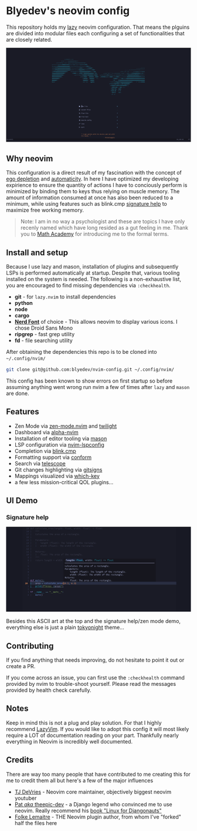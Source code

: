 # Blyedev's neovim config

This repository holds my [lazy](https://github.com/folke/lazy.nvim) neovim configuration. That means the plguins are divided into modular files each configuring a set of functionalities that are closely related.

![Showcase of Dashboard](./ui/dashboard-fixed-colors.png)

## Why neovim

This configuration is a direct result of my fascination with the concept of [ego depletion](https://en.wikipedia.org/wiki/Ego_depletion) and [automaticity](https://en.wikipedia.org/wiki/Automaticity). In here I have optimized my developing expirience to ensure the quantity of actions I have to conciously perform is minimized by binding them to keys thus relying on muscle memory. The amount of information consumed at once has also been reduced to a minimum, while using features such as blink.cmp [signature help](https://cmp.saghen.dev/configuration/signature.html) to maximize free working memory.

> Note: I am in no way a psychologist and these are topics I have only recenly named which have long resided as a gut feeling in me. Thank you to [Math Academy](https://mathacademy.com/pedagogy) for introducing me to the formal terms.

## Install and setup

Because I use lazy and mason, installation of plugins and subsequently LSPs is performed automatically at startup. Despite that, various tooling installed on the system is needed. The following is a non-exhaustive list, you are encouraged to find missing dependencies via `:checkhealth`.

- **git** - for `lazy.nvim` to install dependencies
- **python**
- **node**
- **cargo**
- **[Nerd Font](https://www.nerdfonts.com/)** of choice - This allows neovim to display various icons. I chose Droid Sans Mono
- **ripgrep** - fast grep utility
- **fd** - file searching utility

After obtaining the dependencies this repo is to be cloned into `~/.config/nvim/`

```bash
git clone git@github.com:blyedev/nvim-config.git ~/.config/nvim/
```

This config has been known to show errors on first startup so before assuming anything went wrong run nvim a few of times after `lazy` and `mason` are done.

## Features

- Zen Mode via [zen-mode.nvim](https://github.com/folke/zen-mode.nvim) and [twilight](https://github.com/folke/twilight.nvim)
- Dashboard via [alpha-nvim](https://github.com/goolord/alpha-nvim)
- Installation of editor tooling via [mason](https://github.com/williamboman/mason.nvim)
- LSP configuration via [nvim-lspconfig](https://github.com/neovim/nvim-lspconfig)
- Completion via [blink.cmp](https://github.com/Saghen/blink.cmp)
- Formatting support via [conform](https://github.com/stevearc/conform.nvim)
- Search via [telescope](https://github.com/nvim-telescope/telescope.nvim)
- Git changes highlighting via [gitsigns](https://github.com/lewis6991/gitsigns.nvim)
- Mappings visualized via [which-key](https://github.com/folke/which-key.nvim)
- a few less mission-critical QOL plugins...

## UI Demo

### Signature help

![Showcase of signature help in Zen mode](./ui/signature-help-with-docs-zen-cropped.png)

Besides this ASCII art at the top and the signature help/zen mode demo, everything else is just a plain [tokyonight](https://github.com/folke/tokyonight.nvim) theme...

## Contributing

If you find anything that needs improving, do not hesitate to point it out or create a PR.

If you come across an issue, you can first use the `:checkhealth` command provided by nvim to trouble-shoot yourself. Please read the messages provided by health check carefully.

## Notes

Keep in mind this is not a plug and play solution. For that I highly recommend [LazyVim](https://github.com/LazyVim/LazyVim). If you would like to adopt this config it will most likely require a LOT of documentation reading on your part. Thankfully nearly everything in Neovim is incredibly well documented.

## Credits

There are way too many people that have contributed to me creating this for me to credit them all but here's a few of the major influences

- [TJ DeVries](https://github.com/tjdevries) - Neovim core maintainer, objectively biggest neovim youtuber
- [Pat _aka_ theepic-dev](https://gitlab.com/theepic-dev) - a Django legend who convinced me to use neovim. Really recommend his [book "Linux for Djangonauts"](https://theepic.dev/books/lfd/)
- [Folke Lemaitre](https://github.com/folke) - THE Neovim plugin author, from whom I've "forked" half the files here
